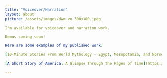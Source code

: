 ```yaml
---
title: "Voiceover/Narration"
layout: about
picture: /assets/images/dwm_vo_300x300.jpeg

I'm available for voiceover and narration work.

Demos coming soon!

Here are some examples of my published work:

[10-Minute Stories From World Mythology - Egypt, Mesopotamia, and Norse](https://www.audible.com/pd/B0CQDM7X6H/?source_code=AUDFPWS0223189MWU-BK-ACX0-379817&ref=acx_bty_BK_ACX0_379817_pd_us)

[A Short Story of America: A Glimpse Through the Pages of Time](https://www.audible.com/pd/B0CJFZGQXJ/?source_code=AUDFPWS0223189MWU-BK-ACX0-366703&ref=acx_bty_BK_ACX0_366703_pd_us)

---
```

